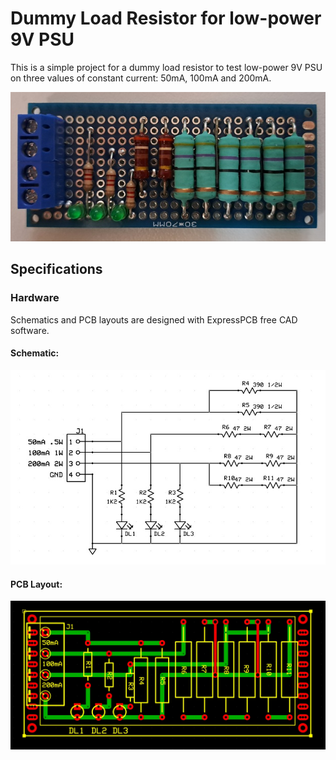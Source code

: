 # Dummy Load Resistor for low-power 9V PSU
This is a simple project for a dummy load resistor to test low-power 9V PSU on three values of constant current: 50mA, 100mA and 200mA.

![built](dummyload-resistor-9.jpg)


## Specifications


### Hardware
Schematics and PCB layouts are designed with ExpressPCB free CAD software.

#### Schematic:
![board-schematic](hardware/dummyload-resistor-9_sch.jpg)

#### PCB Layout:
![board-pcb](hardware/dummyload-resistor-9_pcb.jpg)